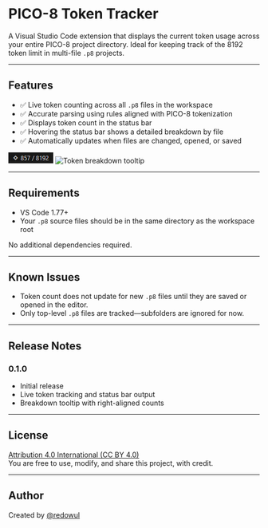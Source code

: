 # PICO-8 Token Tracker

A Visual Studio Code extension that displays the current token usage across your entire PICO-8 project directory. Ideal for keeping track of the 8192 token limit in multi-file `.p8` projects.

---

## Features

- ✅ Live token counting across all `.p8` files in the workspace
- ✅ Accurate parsing using rules aligned with PICO-8 tokenization
- ✅ Displays token count in the status bar
- ✅ Hovering the status bar shows a detailed breakdown by file
- ✅ Automatically updates when files are changed, opened, or saved

![Status bar token count](images/status-bar.png)
![Token breakdown tooltip](images/token-tooltip.png)

---

## Requirements

- VS Code 1.77+  
- Your `.p8` source files should be in the same directory as the workspace root

No additional dependencies required.

---

## Known Issues

- Token count does not update for new `.p8` files until they are saved or opened in the editor.
- Only top-level `.p8` files are tracked—subfolders are ignored for now.

---

## Release Notes

### 0.1.0

- Initial release
- Live token tracking and status bar output
- Breakdown tooltip with right-aligned counts

---

## License

[Attribution 4.0 International (CC BY 4.0)](https://creativecommons.org/licenses/by/4.0/)  
You are free to use, modify, and share this project, with credit.

---

## Author

Created by [@redowul](https://github.com/redowul)
